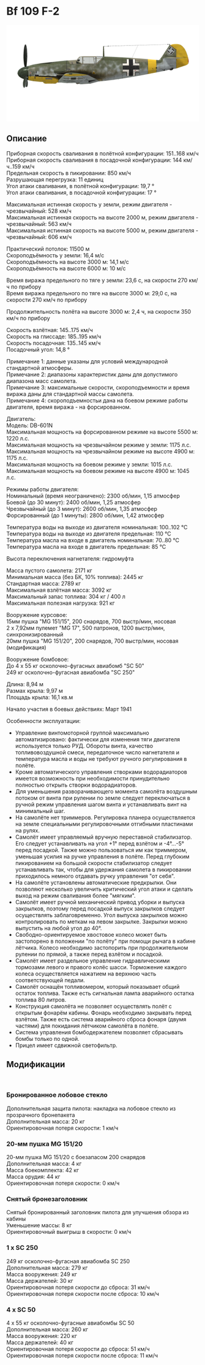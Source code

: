 # Bf 109 F-2  
  
![bf109f2](../images/bf109f2.png)  
  
## Описание  
  
Приборная скорость сваливания в полётной конфигурации: 151..168 км/ч  
Приборная скорость сваливания в посадочной конфигурации: 144 км/ч..159 км/ч  
Предельная скорость в пикировании: 850 км/ч  
Разрушающая перегрузка: 11 единиц  
Угол атаки сваливания, в полётной конфигурации: 19,7 °  
Угол атаки сваливания, в посадочной конфигурации: 17 °  
  
Максимальная истинная скорость у земли, режим двигателя - чрезвычайный: 528 км/ч  
Максимальная истинная скорость на высоте 2000 м, режим двигателя - чрезвычайный: 563 км/ч  
Максимальная истинная скорость на высоте 5000 м, режим двигателя - чрезвычайный: 606 км/ч  
  
Практический потолок: 11500 м  
Скороподъёмность у земли: 16,4 м/с  
Скороподъёмность на высоте 3000 м: 14,1 м/с  
Скороподъёмность на высоте 6000 м: 10 м/с  
  
Время виража предельного по тяге у земли: 23,6 с, на скорости 270 км/ч по прибору  
Время виража предельного по тяге на высоте 3000 м: 29,0 с, на скорости 270 км/ч по прибору  
  
Продолжительность полёта на высоте 3000 м: 2,4 ч, на скорости 350 км/ч по прибору  
  
Скорость взлётная: 145..175 км/ч  
Скорость на глиссаде: 185..195 км/ч  
Скорость посадочная: 135..145 км/ч  
Посадочный угол: 14,8 °  
  
Примечание 1: данные указаны для условий международной стандартной атмосферы.  
Примечание 2: диапазоны характеристик даны для допустимого диапазона масс самолета.  
Примечание 3: максимальные скорости, скороподъемности и время виража даны для стандартной массы самолета.  
Примечание 4: скороподъемностьи дана на боевом режиме работы двигателя, время виража - на форсированном.  
  
Двигатель:  
Модель: DB-601N  
Максимальная мощность на форсированном режиме на высоте 5500 м: 1220 л.с.  
Максимальная мощность на чрезвычайном режиме у земли: 1175 л.с.  
Максимальная мощность на чрезвычайном режиме на высоте 4900 м: 1175 л.с.  
Максимальная мощность на боевом режиме у земли: 1015 л.с.  
Максимальная мощность на боевом режиме на высоте 4900 м: 1045 л.с.  
  
Режимы работы двигателя:  
Номинальный (время неограничено): 2300 об/мин, 1,15 атмосфер  
Боевой (до 30 минут): 2400 об/мин, 1,25 атмосфер  
Чрезвычайный (до 3 минут): 2600 об/мин, 1,35 атмосфер  
Форсированный (до 1 минуты): 2800 об/мин, 1,42 атмосфер  
  
Температура воды на выходе из двигателя номинальная: 100..102 °С  
Температура воды на выходе из двигателя предельная: 110 °С  
Температура масла на входе в двигатель номинальная: 70..80 °С  
Температура масла на входе в двигатель предельная: 85 °С  
  
Высота переключения нагнетателя: гидромуфта   
  
Масса пустого самолета: 2171 кг  
Минимальная масса (без БК, 10% топлива): 2445 кг  
Стандартная масса: 2789 кг  
Максимальная взлётная масса: 3092 кг  
Максимальный запас топлива: 304 кг / 400 л  
Максимальная полезная нагрузка: 921 кг  
  
Вооружение курсовое:  
15мм пушка "MG 151/15", 200 снарядов, 700 выстр/мин, носовая  
2 x 7,92мм пулемет "MG 17", 500 патронов, 1200 выстр/мин, синхронизированный  
20мм пушка "MG 151/20", 200 снарядов, 700 выстр/мин, носовая (модификация)  
  
Вооружение бомбовое:  
До 4 x 55 кг осколочно-фугасных авиабомб "SC 50"  
249 кг осколочно-фугасная авиабомба "SC 250"  
  
Длина: 8,94 м  
Размах крыла: 9,97 м  
Площадь крыла: 16,1 кв.м  
  
Начало участия в боевых действиях: Март 1941  
  
Особенности эксплуатации:  
- Управление винтомоторной группой максимально автоматизировано: фактически для изменения тяги двигателя используется только РУД. Обороты винта, качество топливовоздушной смеси, передаточное число нагнетателя и температура масла и воды не требуют ручного регулирования в полёте.  
- Кроме автоматического управления створками водорадиаторов имеется возможность при необходимости принудительно полностью открыть створки водорадиаторов.  
- Для уменьшения разворачивающего момента самолёта воздушным потоком от винта при рулении по земле следует переключаться в ручной режим управления шагом винта и устанавливать винт на минимальный шаг.  
- На самолёте нет триммеров. Регулировка планера осуществляется на земле специальными регулировочными отгибными пластинами на рулях.  
- Самолёт имеет управляемый вручную переставной стабилизатор. Его следует устанавливать на угол +1° перед взлётом и -4°...-5° перед посадкой. Также можно пользоваться им как триммером, уменьшая усилия на ручке управления в полёте. Перед глубоким пикированием на большой скорости стабилизатор следует устанавливать так, чтобы для удержания самолета в пикировании приходилось немного отдавать ручку управления "от себя".  
- На самолёте установлены автоматические предкрылки. Они позволяют несколько увеличить критический угол атаки и сделать выход на режим сваливания более "мягким".  
- Самолёт имеет ручной механический привод уборки и выпуска закрылков, поэтому перед посадкой выпуск закрылков следует осуществлять заблаговременно. Угол выпуска закрылков можно контролировать по меткам на левом закрылке. Закрылки можно выпустить на любой угол до 40°.  
- Свободно-ориентируемое хвостовое колесо может быть застопорено в положении "по полёту" при помощи рычага в кабине лётчика. Колесо необходимо застопорить при продолжительном рулении по прямой, а также перед взлётом и посадкой.  
- Самолёт имеет раздельное управление гидравлическими тормозами левого и правого колёс шасси. Торможение каждого колеса осуществляется нажатием на верхнюю часть соответствующей педали.  
- Самолёт оснащён топливомером, который показывает общий остаток топлива. Также есть сигнальная лампа аварийного остатка топлива 80 литров.  
- Конструкция самолёта не позволяет осуществлять полёт с открытым фонарём кабины. Фонарь необходимо закрывать перед взлётом. Также есть система аварийного сброса фонаря (двумя частями) для покидания лётчиком самолёта в полёте.  
- Система управления бомбодержателем позволяет сбрасывать бомбы только по одной.  
- Прицел имеет сдвижной светофильтр.  
  
## Модификации  
  ﻿
  
### Бронированное лобовое стекло  
  
Дополнительная защита пилота: накладка на лобовое стекло из прозрачного бронепакета  
Дополнительная масса: 20 кг  
Ориентировочная потеря скорости: 1 км/ч  
  
### 20-мм пушка MG 151/20  
  
20-мм пушка MG 151/20 с боезапасом 200 снарядов  
Дополнительная масса: 4 кг  
Масса боекомплекта: 42 кг  
Масса орудия: 44 кг  
Ориентировочная потеря скорости: 0 км/ч  ﻿
  
### Снятый бронезаголовник  
  
Снятый бронированный заголовник пилота для улучшения обзора из кабины  
Уменьшение массы: 8 кг  
Ориентировочный выигрыш в скорости: 0 км/ч  
  
### 1 x SC 250  
  
249 кг осколочно-фугасная авиабомба SC 250  
Дополнительная масса: 279 кг  
Масса вооружения: 249 кг  
Масса держателей: 30 кг  
Ориентировочная потеря скорости до сброса: 31 км/ч  
Ориентировочная потеря скорости после сброса: 10 км/ч  
  
### 4 x SC 50  
  
4 x 55 кг осколочно-фугасные авиабомбы SC 50  
Дополнительная масса: 260 кг  
Масса вооружения: 220 кг  
Масса держателей: 40 кг  
Ориентировочная потеря скорости до сброса: 51 км/ч  
Ориентировочная потеря скорости после сброса: 11 км/ч  